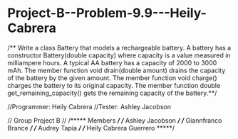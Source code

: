 # Project-B--Problem-9.9---Heily-Cabrera

/** Write a class Battery that models a rechargeable battery. A battery has a constructor Battery(double capacity)
where capacity is a value measured in milliampere hours. A typical AA battery has a capacity of 2000 to 3000 mAh. The member function void drain(double amount)
drains the capacity of the battery by the given amount. The member function void charge() charges the battery to its original capacity.
The member function double get_remaining_capacity() gets the remaining capacity of the battery.**/

//Programmer: Heily Cabrera
//Tester: Ashley Jacobson

// Group Project B //
/***** Members *****/
/***** Ashley Jacobson *****/
/***** Giannfranco Brance *****/
/***** Audrey Tapia *****/
/***** Heily Cabrera Guerrero *****/
